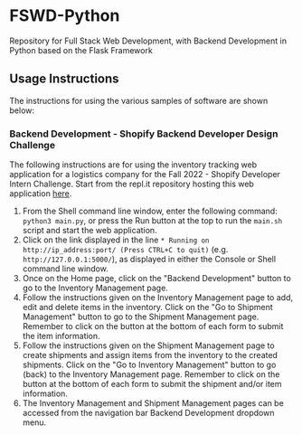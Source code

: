 # FSWD-Python
Repository for Full Stack Web Development, with Backend Development in Python
based on the Flask Framework

## Usage Instructions
The instructions for using the various samples of software are shown below:

### Backend Development - Shopify Backend Developer Design Challenge
The following instructions are for using the inventory tracking web
application for a logistics company for the Fall 2022 - Shopify Developer
Intern Challenge. Start from the repl.it repository hosting this web
application [here](https://replit.com/@NathanielHu4/FSWD-Python-Shopify-BDIC).
1. From the Shell command line window, enter the following command:
`python3 main.py`, or press the Run button at the top to run the `main.sh`
script and start the web application.
2. Click on the link displayed in the line
`* Running on http://ip_address:port/ (Press CTRL+C to quit)` (e.g.
`http://127.0.0.1:5000/`), as displayed in either the Console or Shell command
line window.
3. Once on the Home page, click on the "Backend Development" button to go to
the Inventory Management page.
4. Follow the instructions given on the Inventory Management page to add, edit
and delete items in the inventory. Click on the "Go to Shipment Management"
button to go to the Shipment Management page. Remember to click on the button
at the bottom of each form to submit the item information.
5. Follow the instructions given on the Shipment Management page to create
shipments and assign items from the inventory to the created shipments. Click
on the "Go to Inventory Management" button to go (back) to the Inventory
Management page. Remember to click on the button at the bottom of each form to
submit the shipment and/or item information.
6. The Inventory Management and Shipment Management pages can be accessed from
the navigation bar Backend Development dropdown menu.

